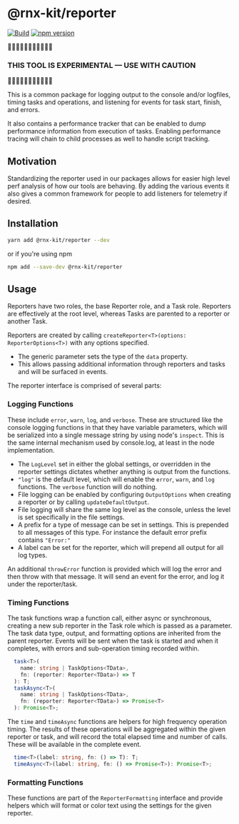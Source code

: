 # @rnx-kit/reporter

[![Build](https://github.com/microsoft/rnx-kit/actions/workflows/build.yml/badge.svg)](https://github.com/microsoft/rnx-kit/actions/workflows/build.yml)
[![npm version](https://img.shields.io/npm/v/@rnx-kit/reporter)](https://www.npmjs.com/package/@rnx-kit/reporter)

🚧🚧🚧🚧🚧🚧🚧🚧🚧🚧🚧

### THIS TOOL IS EXPERIMENTAL — USE WITH CAUTION

🚧🚧🚧🚧🚧🚧🚧🚧🚧🚧🚧

This is a common package for logging output to the console and/or logfiles,
timing tasks and operations, and listening for events for task start, finish,
and errors.

It also contains a performance tracker that can be enabled to dump performance
information from execution of tasks. Enabling performance tracing will chain to
child processes as well to handle script tracking.

## Motivation

Standardizing the reporter used in our packages allows for easier high level
perf analysis of how our tools are behaving. By adding the various events it
also gives a common framework for people to add listeners for telemetry if
desired.

## Installation

```sh
yarn add @rnx-kit/reporter --dev
```

or if you're using npm

```sh
npm add --save-dev @rnx-kit/reporter
```

## Usage

Reporters have two roles, the base Reporter role, and a Task role. Reporters are
effectively at the root level, whereas Tasks are parented to a reporter or
another Task.

Reporters are created by calling
`createReporter<T>(options: ReporterOptions<T>)` with any options specified.

- The generic parameter sets the type of the `data` property.
- This allows passing additional information through reporters and tasks and
  will be surfaced in events.

The reporter interface is comprised of several parts:

### Logging Functions

These include `error`, `warn`, `log`, and `verbose`. These are structured like
the console logging functions in that they have variable parameters, which will
be serialized into a single message string by using node's `inspect`. This is
the same internal mechanism used by console.log, at least in the node
implementation.

- The `LogLevel` set in either the global settings, or overridden in the
  reporter settings dictates whether anything is output from the functions.
- `"log"` is the default level, which will enable the `error`, `warn`, and `log`
  functions. The `verbose` function will do nothing.
- File logging can be enabled by configuring `OutputOptions` when creating a
  reporter or by calling `updateDefaultOutput`.
- File logging will share the same log level as the console, unless the level is
  set specifically in the file settings.
- A prefix for a type of message can be set in settings. This is prepended to
  all messages of this type. For instance the default error prefix contains
  `"Error:"`
- A label can be set for the reporter, which will prepend all output for all log
  types.

An additional `throwError` function is provided which will log the error and
then throw with that message. It will send an event for the error, and log it
under the reporter/task.

### Timing Functions

The task functions wrap a function call, either async or synchronous, creating a
new sub reporter in the Task role which is passed as a parameter. The task data
type, output, and formatting options are inherited from the parent reporter.
Events will be sent when the task is started and when it completes, with errors
and sub-operation timing recorded within.

```ts
  task<T>(
    name: string | TaskOptions<TData>,
    fn: (reporter: Reporter<TData>) => T
  ): T;
  taskAsync<T>(
    name: string | TaskOptions<TData>,
    fn: (reporter: Reporter<TData>) => Promise<T>
  ): Promise<T>;
```

The `time` and `timeAsync` functions are helpers for high frequency operation
timing. The results of these operations will be aggregated within the given
reporter or task, and will record the total elapsed time and number of calls.
These will be available in the complete event.

```ts
  time<T>(label: string, fn: () => T): T;
  timeAsync<T>(label: string, fn: () => Promise<T>): Promise<T>;
```

### Formatting Functions

These functions are part of the `ReporterFormatting` interface and provide
helpers which will format or color text using the settings for the given
reporter.

